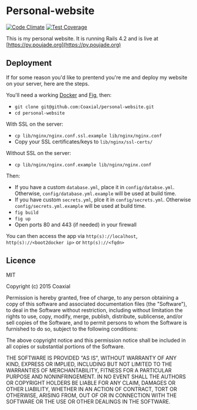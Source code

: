 # Personal-website
[![Code Climate](https://codeclimate.com/github/Coaxial/personal-website/badges/gpa.svg)](https://codeclimate.com/github/Coaxial/personal-website)
[![Test Coverage](https://codeclimate.com/github/Coaxial/personal-website/badges/coverage.svg)](https://codeclimate.com/github/Coaxial/personal-website)

This is my personal website. It is running Rails 4.2 and is live at [https://py.poujade.org](https://py.poujade.org)
## Deployment
If for some reason you'd like to prentend you're me and deploy my website on your server, here are the steps.

You'll need a working [Docker](https://docs.docker.com/installation/#installation) and [Fig](http://www.fig.sh/install.html), then:

* `git clone git@github.com:Coaxial/personal-website.git`
* `cd personal-website`

With SSL on the server:

* `cp lib/nginx/nginx.conf.ssl.example lib/nginx/nginx.conf`
* Copy your SSL certificates/keys to `lib/nginx/ssl-certs/`

Without SSL on the server:

* `cp lib/nginx/nginx.conf.example lib/nginx/nginx.conf`

Then:

* If you have a custom `database.yml`, place it in `config/databse.yml`. Otherwise, `config/database.yml.example`
will be used at build time.
* If you have  custom `secrets.yml`, plce it in `config/secrets.yml`. Otherwise `config/secrets.yml.example` will be
used at build time.
* `fig build`
* `fig up`
* Open ports 80 and 443 (if needed) in your firewall

You can then access the app via `http(s)://localhost`, `http(s)://<boot2docker ip>` or `http(s)://<fqdn>`

## Licence
MIT

Copyright (c) 2015 Coaxial

Permission is hereby granted, free of charge, to any person obtaining a copy
of this software and associated documentation files (the "Software"), to deal
in the Software without restriction, including without limitation the rights
to use, copy, modify, merge, publish, distribute, sublicense, and/or sell
copies of the Software, and to permit persons to whom the Software is
furnished to do so, subject to the following conditions:

The above copyright notice and this permission notice shall be included in
all copies or substantial portions of the Software.

THE SOFTWARE IS PROVIDED "AS IS", WITHOUT WARRANTY OF ANY KIND, EXPRESS OR
IMPLIED, INCLUDING BUT NOT LIMITED TO THE WARRANTIES OF MERCHANTABILITY,
FITNESS FOR A PARTICULAR PURPOSE AND NONINFRINGEMENT. IN NO EVENT SHALL THE
AUTHORS OR COPYRIGHT HOLDERS BE LIABLE FOR ANY CLAIM, DAMAGES OR OTHER
LIABILITY, WHETHER IN AN ACTION OF CONTRACT, TORT OR OTHERWISE, ARISING FROM,
OUT OF OR IN CONNECTION WITH THE SOFTWARE OR THE USE OR OTHER DEALINGS IN
THE SOFTWARE.
